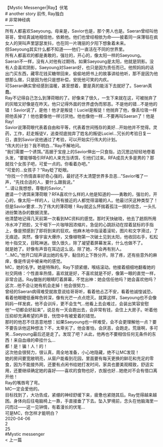<br/>
【Mystic Messenger|Ray】伏笔<br/>
# another story 前传, Ray独白<br/>
# 非常神经病<br/>
——<br/>
所有人都喜欢Saeyoung。母亲是，Savior也是，那个男人也是。Saeran曾经叫他哥哥，曾经真诚地相信他，依赖他。他们也曾经相依为命——披着同一床薄毯在疯女人的哭叫声里瑟瑟发抖，也在同一片瑰丽的夕阳下想象着未来。<br/>
但Saeyoung其实什么都不知道——他们一直活在不同的世界里。<br/>
所有人都喜欢的都是勇敢的，强壮的，开心的，像太阳一样的Saeyoung。Saeran不一样，没有人对他有过期待。如果Saeyoung是太阳，他就是阴影。没有人会喜欢阴影，Saeyoung对Saeran好，也只是因为责任而已。他照妈妈的话出门买东西，藏零花钱买糖带回来，偷偷地把书上的故事讲给他听，那不是因为他想那么做，只是因为他只是想补偿，安抚他可笑的内疚。<br/>
可Saeran确实曾经感到温暖，甚至想着，要是真的能活下去就好了。Saeran真蠢。<br/>
Ray不记得自己怎么到薄荷眼的了。好像来了很久，一生下来就在这，可被抛弃了的灰暗又好像是在昨天。他只记得外面的世界虚伪而邪恶。不是他的错...不是他的错！Savior说了，是他！他才是叛徒！Luciel是叛徒！他抛弃了他，像丢垃圾一样把他丢掉了！他也要像他一样讨厌他。他也像他一样...不要再叫Saeran了！他是Ray!<br/>
Savior说薄荷眼代表着自由和平等，代表着世间残存的美好...开始他并不觉得。灵药，工作，赶走叛徒V，追查彻底抛弃了姓名的叛徒Luciel...冗长的考验日复一日，直到Savior说他通过了考验，可以开始实行伟大的计划。<br/>
“伟大的计划？我不明白...”Ray不解地问。<br/>
“我们需要一个诱饵。”高据于宝座上的Savior伸出一只食指，边沉思边轻轻地卷着头发，“要能够吸引RFA的人来充当诱饵，引他们过来。RFA成员大多是男的？那就找个女孩子吧，可爱一点的。你看着办吧。”<br/>
“可爱的...女孩子？”Ray眨了眨眼。<br/>
“你找一个热情直率好奇心强的，最好还不太清楚世界多丑恶...”Savior嗤了一声，“先找合适的人，要什么跟我说。”<br/>
“...请让我想想，尊敬的Savior。”<br/>
邀请一个诱饵来薄荷眼？RFA喜欢什么样的人他是知道的——勇敢的，强壮的，开心的，像太阳一样的人，让所有接近的人都觉得温暖的人。他最讨厌这种类型了！但是Savior要求...为了伟大的薄荷眼！Ray就这么怀揣着孤注一掷的信念，一头扎进纷繁浩杂的数据流里。<br/>
他清楚地记得几天前第一次看到MC资料的感觉。那时天快破晓，他去了趟厕所用冷水冲了把脸，又干咽下一片咖啡因浓缩片。急促的心跳跃动在捏着鼠标的手指上，像是预感到了即将到来的狂欢。他麻木地中指滚着滚轮，图片和文字滑过，了无痕迹。突然，像宇宙大爆炸，又像植物第一次破土见到太阳，他收回右手，松松地十指交叉，目眩神迷。很久很久，除了凝望着屏幕发呆，什么也做不了。<br/>
就是她了。好像有声音在耳边这么说。除了她，不会再有别人。<br/>
“...MC。”他开口轻声读出她的名字，黏住的上下唇分开。除了疼，还有些意外的麻痒，像是传说中被亲吻的感觉。<br/>
MC，她的名字。她是特殊的。Ray下颌紧绷，喉结滚动。他接着细细地翻看她的社交网络：个性直率热情，喜欢就是好，不喜欢就是不好，像第一眼的直觉一样，非常合适。Ray酸胀的眼睛盯着屏幕，不觉出神：她会信任他吗？她会喜欢他吗？<br/>
这次...他不会让她有机会走掉！他会很努力...<br/>
曾经的Saeran病得难受就故意说给哥哥听，看着他忐忑不安，看着他诚惶诚恐，看着他眼睫低垂眸色转深，像有光芒一点点熄灭。就算这样，Saeyoung也不会像妈妈一样发疯，他不会训斥，更不会生气...他看上去会难过，会装出笑容安慰他“一切都会好起来”，说总有一天会跑出去，会非常有钱，会住上大房子。听着他压抑却充满希望的声音，恍惚中有被爱着的错觉。<br/>
那时的他忍不住恶意地想：如果Saeyoung也一样难受，会不会更理解他一点？要不要告诉他这种想法？不，太卑劣了，他会害怕，会厌恶，会跑走。荒唐啊，多可笑...Saeyoung最后还是走了。发现了吧？从此，他再也不要相信任何无条件的东西！来自血缘的牵挂什么...<br/>
都！是！骗！人！的！<br/>
这次他会很努力，很认真，周全地准备，小心地隐藏，绝不让MC发现！<br/>
她的房间要宽敞明亮，从窗户能看到花园，里面要有每天更换的鲜花和充足的零食，因为不能接外网，还要有点闲书给她打发时间，家具也要美观精致，舒适实用，还要继续确定她的喜好——喜欢的食物也好，衣服也好...她绝对不会有借口离开他！<br/>
Ray的嘴唇弯了弯。<br/>
MC一定会爱他的。<br/>
目标找到了，大功告成，紧绷的神经舒缓下来，疲惫也紧随其后。Ray觉得越来越困。身体向后往电脑椅上一靠，手直接垂了下去。坠入梦境前，念头在他脑海里一闪而过——这一见钟情，有着漫长的伏笔...<br/>
可是MC，你怎样才能明白？<br/>
2020-04-06<br/>
2<br/>
25<br/>
#Mystic messenger<br/>
< 上一篇<br/>
